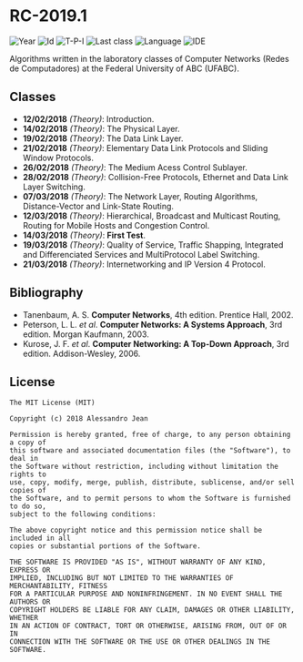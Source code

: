 # RC-2019.1
![Year][year] ![Id][id] ![T-P-I][tpi] ![Last class][last-class]
![Language][language] ![IDE][ide]

Algorithms written in the laboratory classes of Computer Networks
(Redes de Computadores) at the Federal University of ABC (UFABC).

[year]: https://img.shields.io/badge/year-2019.1-blue.svg?style=flat-square
[id]: https://img.shields.io/badge/id-MCTA022--13-yellowgreen.svg?style=flat-square
[tpi]: https://img.shields.io/badge/T--P--I-3--1--4-lightgrey.svg?style=flat-square
[last-class]: https://img.shields.io/badge/last_class-2019.03.21-green.svg?style=flat-square
[language]: https://img.shields.io/badge/language-C-yellow.svg?style=flat-square
[ide]: https://img.shields.io/badge/IDE-VSCode-orange.svg?style=flat-square

## Classes

- **12/02/2018** *(Theory)*: Introduction.
- **14/02/2018** *(Theory)*: The Physical Layer.
- **19/02/2018** *(Theory)*: The Data Link Layer.
- **21/02/2018** *(Theory)*: Elementary Data Link Protocols
      and Sliding Window Protocols.
- **26/02/2018** *(Theory)*: The Medium Acess Control Sublayer.
- **28/02/2018** *(Theory)*: Collision-Free Protocols,
      Ethernet and Data Link Layer Switching.
- **07/03/2018** *(Theory)*: The Network Layer, Routing Algorithms,
      Distance-Vector and Link-State Routing.
- **12/03/2018** *(Theory)*: Hierarchical, Broadcast and Multicast Routing,
      Routing for Mobile Hosts and Congestion Control.
- **14/03/2018** *(Theory)*: **First Test**.
- **19/03/2018** *(Theory)*: Quality of Service, Traffic Shapping,
      Integrated and Differenciated Services and MultiProtocol Label Switching.
- **21/03/2018** *(Theory)*: Internetworking and IP Version 4 Protocol.

## Bibliography

- Tanenbaum, A. S. **Computer Networks**, 4th edition. 
  Prentice Hall, 2002.
- Peterson, L. L. *et al*. **Computer Networks: A Systems Approach**, 3rd edition.
  Morgan Kaufmann, 2003.
- Kurose, J. F. *et al*. **Computer Networking: A Top-Down Approach**, 3rd edition.
  Addison-Wesley, 2006.

## License

    The MIT License (MIT)

    Copyright (c) 2018 Alessandro Jean

    Permission is hereby granted, free of charge, to any person obtaining a copy of
    this software and associated documentation files (the "Software"), to deal in
    the Software without restriction, including without limitation the rights to
    use, copy, modify, merge, publish, distribute, sublicense, and/or sell copies of
    the Software, and to permit persons to whom the Software is furnished to do so,
    subject to the following conditions:
    
    The above copyright notice and this permission notice shall be included in all
    copies or substantial portions of the Software.

    THE SOFTWARE IS PROVIDED "AS IS", WITHOUT WARRANTY OF ANY KIND, EXPRESS OR
    IMPLIED, INCLUDING BUT NOT LIMITED TO THE WARRANTIES OF MERCHANTABILITY, FITNESS
    FOR A PARTICULAR PURPOSE AND NONINFRINGEMENT. IN NO EVENT SHALL THE AUTHORS OR
    COPYRIGHT HOLDERS BE LIABLE FOR ANY CLAIM, DAMAGES OR OTHER LIABILITY, WHETHER
    IN AN ACTION OF CONTRACT, TORT OR OTHERWISE, ARISING FROM, OUT OF OR IN
    CONNECTION WITH THE SOFTWARE OR THE USE OR OTHER DEALINGS IN THE SOFTWARE.
